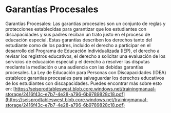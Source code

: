 # Garantías Procesales
Garantías Procesales: Las garantías procesales son un conjunto de reglas y protecciones establecidas para garantizar que los estudiantes con discapacidades y sus padres reciban un trato justo en el proceso de educación especial. Estas garantías describen los derechos tanto del estudiante como de los padres, incluido el derecho a participar en el desarrollo del Programa de Educación Individualizada (IEP), el derecho a revisar los registros educativos, el derecho a solicitar una evaluación de los servicios de educación especial y el derecho a resolver las disputas mediante la mediación o una audiencia con las debidas garantías procesales. La Ley de Educación para Personas con Discapacidades (IDEA) establece garantías procesales para salvaguardar los derechos educativos de los estudiantes con discapacidades.
Puedes encontrar más sobre esto en: [https://seisprodtableswest.blob.core.windows.net/trainingmanual-storage/2416f43c-e7b7-4e28-a796-6b9789828c18.pdf](https://seisprodtableswest.blob.core.windows.net/trainingmanual-storage/2416f43c-e7b7-4e28-a796-6b9789828c18.pdf)